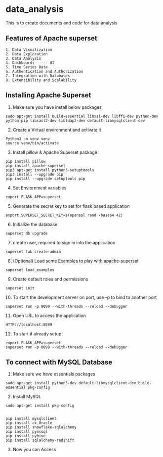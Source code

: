 # data_analysis
This is to create documents and code for data analysis

Features of Apache superset
---------------------------
```
1. Data Visualization
2. Data Exploration
3. Data Analysis
4. Dashboards  ---- UI
5. Time Series Data
6. Authentication and Authorization
7. Integration with Databases
8. Extensibility and Scalability

```


Installing Apache Superset
--------------------------

1. Make sure you have install below packages
```
sudo apt-get install build-essential libssl-dev libffi-dev python-dev python-pip libsasl2-dev libldap2-dev default-libmysqlclient-dev
```

2.  Create a Virtual environment and activate it
```
Python3 -m venv venv
source venv/bin/activate
```

3. Install pillow & Apache Superset  package
```
pip install pillow
pip install apache-superset
pip3 apt-get install python3-setuptoools
pip3 install --upgrade pip
pip install --upgrade setuptools pip

```

4. Set Enviornment variables
```
export FLASK_APP=superset
```
5. Generate the secret key to set for flask based application
```
export SUPERSET_SECRET_KEY=$(openssl rand -base64 42)
```

6. Initialize the database
```
superset db upgrade
```

7. create user, required to sign in into the application
```
superset fab create-admin
```

8. (Optional) Load some Examples to play with apache-superset
```
superset load_examples
```

9. Create default roles and permissions
```
superset init
```

10. To start the development server on port, use -p to bind to another port
```
superset run -p 8099 --with-threads --reload --debugger
```

11. Open URL to access the application
```
HTTP://localhost:8099
```

12. To start if already setup
```
export FLASK_APP=superset
superset run -p 8099 --with-threads --reload --debugger
```

## To connect with MySQL Database
1. Make sure we have essentials packages
```
sudo apt-get install python3-dev default-libmysqlclient-dev build-essential pkg-config
```

2. Install MySQL
```
sudo apt-get install pkg-config


pip install mysqlclient 
pip install cx_Oracle 
pip install snowflake-sqlalchemy 
pip install pymssql 
pip install pyhive 
pip install sqlalchemy-redshift
```
3. Now you can Access 

